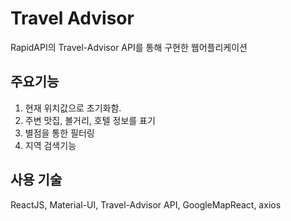# Travel Advisor
RapidAPI의 Travel-Advisor API를 통해 구현한 웹어플리케이션

## 주요기능
1. 현재 위치값으로 초기화함.
2. 주변 맛집, 볼거리, 호텔 정보를 표기
3. 별점을 통한 필터링
4. 지역 검색기능

## 사용 기술
ReactJS, Material-UI, Travel-Advisor API, GoogleMapReact, axios
